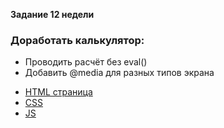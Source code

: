 **Задание 12 недели**
### Доработать калькулятор: 
- Проводить расчёт без eval() 
- Добавить @media  для разных типов экрана
+ [HTML страница](https://github.com/Kalinin-Alexander/first_rep/blob/main/Colcolator/calc.html)
+ [CSS](https://github.com/Kalinin-Alexander/first_rep/blob/main/Colcolator/calc.css)
+ [JS](https://github.com/Kalinin-Alexander/first_rep/blob/main/Colcolator/calc.js)
